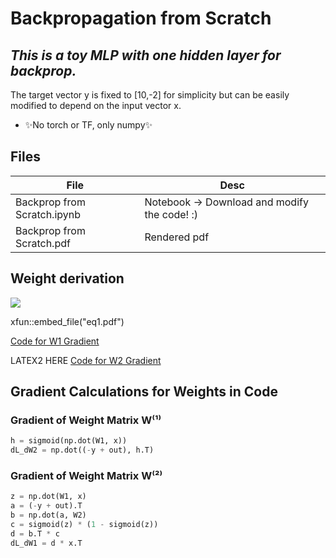 # Backpropagation from Scratch
## _This is a toy MLP with one hidden layer for backprop._
The target vector y is fixed to [10,-2] for simplicity but can be easily modified to depend on the input vector x.

- ✨No torch or TF,  only numpy✨

## Files

| File | Desc |
| ------ | ------ |
| Backprop from Scratch.ipynb | Notebook → Download and modify the code! :) |
| Backprop from Scratch.pdf  | Rendered pdf |

## Weight derivation

<img src="https://render.githubusercontent.com/render/math?math={x}">

xfun::embed_file("eq1.pdf")

[Code for W1 Gradient](#gradient-calculations-for-weights-in-code)

LATEX2 HERE
[Code for W2 Gradient](#gradient-calculations-for-weights-in-code)

## Gradient Calculations for Weights in Code

### Gradient of Weight Matrix W⁽¹⁾

```py
h = sigmoid(np.dot(W1, x))
dL_dW2 = np.dot((-y + out), h.T)
```

### Gradient of Weight Matrix W⁽²⁾

```py
z = np.dot(W1, x)
a = (-y + out).T
b = np.dot(a, W2)
c = sigmoid(z) * (1 - sigmoid(z))
d = b.T * c
dL_dW1 = d * x.T
```
